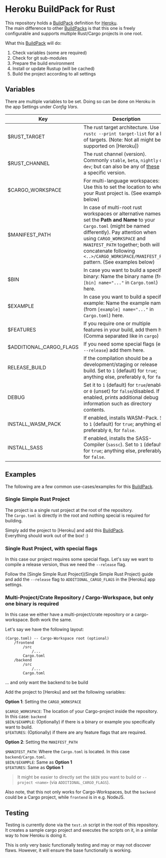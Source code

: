 # Heroku BuildPack for Rust

This repository holds a [BuildPack] definition for [Heroku](https://heroku.com/).  
The main difference to other [BuildPacks] is that this one is freely configurable and supports multiple Rust/Cargo projects in one root.

What this [BuildPack] will do:

1. Check variables (some are required)
2. Check for git sub-modules
3. Prepare the build environment
4. Install or update Rustup (will be cached)
5. Build the project according to all settings

## Variables

There are multiple variables to be set.
Doing so can be done on Heroku in the app Settings under _Config Vars_.

| Key                     | Description                                                                                                                                                                                                                                                                                                             | (Default)                  |
| ----------------------- | ----------------------------------------------------------------------------------------------------------------------------------------------------------------------------------------------------------------------------------------------------------------------------------------------------------------------- | -------------------------- |
| $RUST_TARGET            | The rust target architecture. Use `rustc --print target-list` for a list of targets. (Note: Not all might be supported on [Heroku])                                                                                                                                                                                     | `x86_64-unknown-linux-gnu` |
| $RUST_CHANNEL           | The rust channel (version). Commonly `stable`, `beta`, `nightly` or `dev`; but can also be any of [these](https://rust-lang.github.io/rustup-components-history/) for a specific version.                                                                                                                               | `stable`                   |
| $CARGO_WORKSPACE        | For multi-language workspaces: Use this to set the location to where your Rust project is. (See examples below)                                                                                                                                                                                                         |                            |
| $MANIFEST_PATH          | In case of multi-root rust workspaces or alternative names, set the **Path and Name** to your `Cargo.toml` (might be named differently). Pay attention when using `CARGO_WORKSPACE` and `MANIFEST_PATH` together; both will be concatenate following `<..>/CARGO_WORKSPACE/MANIFEST_PATH` pattern. (See examples below) | `Cargo.toml`               |
| $BIN                    | In case you want to build a specific binary: Name the binary name (from `[bin] name="..."` in `Cargo.toml`) here.                                                                                                                                                                                                       |                            |
| $EXAMPLE                | In case you want to build a specific example: Name the example name (from `[example] name="..."` in `Cargo.toml`) here.                                                                                                                                                                                                 |                            |
| $FEATURES               | If you require one or multiple features in your build, add them here (Comma separated like in `cargo`)                                                                                                                                                                                                                  |                            |
| $ADDITIONAL_CARGO_FLAGS | If you need some special flags (e.g. `--release`) add them here.                                                                                                                                                                                                                                                        |                            |
| RELEASE_BUILD           | If the compilation should be a development/staging or release build. Set to `1` (default) for `true`; anything else, preferably `0`, for `false`.                                                                                                                                                                       | `1`                        |
| DEBUG                   | Set it to `1` (default) for `true`/enabled or `0` (unset) for `false`/disabled. If enabled, prints additional debug information such as directory contents.                                                                                                                                                             |                            |
| INSTALL_WASM_PACK       | If enabled, installs WASM-Pack. Set to `1` (default) for `true`; anything else, preferably `0`, for `false`.                                                                                                                                                                                                            |                            |
| INSTALL_SASS            | If enabled, installs the SASS-Compiler (`sassc`). Set to `1` (default) for `true`; anything else, preferably `0`, for `false`.                                                                                                                                                                                          |                            |

## Examples

The following are a few common use-cases/examples for this [BuildPack].

### Single Simple Rust Project

The project is a single rust project at the root of the repository.  
The `Cargo.toml` is directly in the root and nothing special is required for building.

Simply add the project to [Heroku] and add this [BuildPack].  
Everything should work out of the box! :)

### Single Rust Project, with special flags

In this case our project requires some special flags.
Let's say we want to compile a release version, thus we need the `--release` flag.

Follow the [Single Simple Rust Project](Single Simple Rust Project) guide and add the `--release` flag to `ADDITIONAL_CARGO_FLAGS` in the [Heroku] app settings.

### Multi-Project/Crate Repository / Cargo-Workspace, but only one binary is required

In this case we either have a multi-project/crate repository or a cargo-workspace.
Both work the same.

Let's say we have the following layout:

```none
(Cargo.toml) -- Cargo-Workspace root (optional)
    /frontend
        /src
            /...
        Cargo.toml
    /backend
        /src
            /...
        Cargo.toml
```

... and only want the backend to be build

Add the project to [Heroku] and set the following variables:

**Option 1**: Setting the `CARGO_WORKSPACE`

`$CARGO_WORKSPACE`: The location of your Cargo-project inside the repository. In this case: `backend`  
`$BIN/$EXAMPLE`: (Optionally) if there is a binary or example you specifically want to build.  
`$FEATURES`: (Optionally) if there are any feature flags that are required.  

**Option 2**: Setting the `MANIFEST_PATH`

`$MANIFEST_PATH`: Where the `Cargo.toml` is located. In this case `backend/Cargo.toml`.  
`$BIN/$EXAMPLE`: Same as **Option 1**  
`$FEATURES`: Same as **Option 1**  

> It might be easier to directly set the `$BIN` you want to build or `--project <name>` (via `ADDITIONAL_CARGO_FLAGS`).

Also note, that this not only works for Cargo-Workspaces, but the `backend` could be a Cargo project, while `frontend` is in e.g. NodeJS.

## Testing

Testing is currently done via the `test.sh` script in the root of this repository.
It creates a sample cargo project and executes the scripts on it, in a similar way to how Heroku is doing it.

This is only very basic functionally testing and may or may not discover flaws.
However, it will ensure the base functionally is working.

[BuildPack]: https://devcenter.heroku.com/articles/buildpacks
[BuildPacks]: https://devcenter.heroku.com/articles/buildpacks
